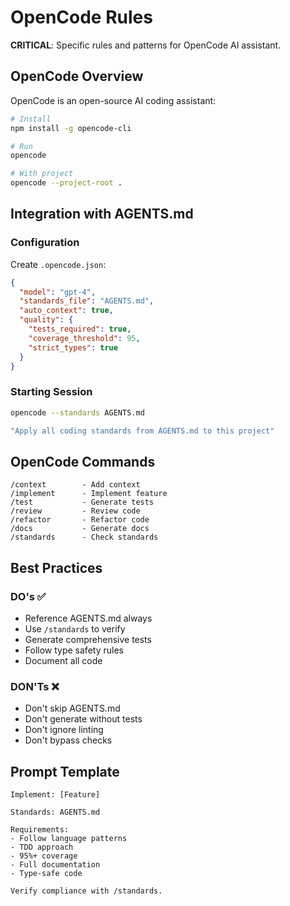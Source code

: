 <!-- OPENCODE:START -->
# OpenCode Rules

**CRITICAL**: Specific rules and patterns for OpenCode AI assistant.

## OpenCode Overview

OpenCode is an open-source AI coding assistant:

```bash
# Install
npm install -g opencode-cli

# Run  
opencode

# With project
opencode --project-root .
```

## Integration with AGENTS.md

### Configuration

Create `.opencode.json`:

```json
{
  "model": "gpt-4",
  "standards_file": "AGENTS.md",
  "auto_context": true,
  "quality": {
    "tests_required": true,
    "coverage_threshold": 95,
    "strict_types": true
  }
}
```

### Starting Session

```bash
opencode --standards AGENTS.md

"Apply all coding standards from AGENTS.md to this project"
```

## OpenCode Commands

```
/context        - Add context
/implement      - Implement feature
/test           - Generate tests
/review         - Review code
/refactor       - Refactor code
/docs           - Generate docs
/standards      - Check standards
```

## Best Practices

### DO's ✅
- Reference AGENTS.md always
- Use `/standards` to verify
- Generate comprehensive tests
- Follow type safety rules
- Document all code

### DON'Ts ❌
- Don't skip AGENTS.md
- Don't generate without tests
- Don't ignore linting
- Don't bypass checks

## Prompt Template

```
Implement: [Feature]

Standards: AGENTS.md

Requirements:
- Follow language patterns
- TDD approach
- 95%+ coverage
- Full documentation
- Type-safe code

Verify compliance with /standards.
```

<!-- OPENCODE:END -->

